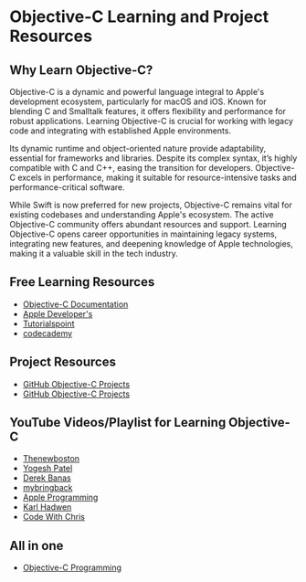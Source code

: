 # Objective-C Learning and Project Resources

## Why Learn Objective-C?
Objective-C is a dynamic and powerful language integral to Apple's development ecosystem, particularly for macOS and iOS. Known for blending C and Smalltalk features, it offers flexibility and performance for robust applications. Learning Objective-C is crucial for working with legacy code and integrating with established Apple environments.

Its dynamic runtime and object-oriented nature provide adaptability, essential for frameworks and libraries. Despite its complex syntax, it’s highly compatible with C and C++, easing the transition for developers. Objective-C excels in performance, making it suitable for resource-intensive tasks and performance-critical software.

While Swift is now preferred for new projects, Objective-C remains vital for existing codebases and understanding Apple's ecosystem. The active Objective-C community offers abundant resources and support. Learning Objective-C opens career opportunities in maintaining legacy systems, integrating new features, and deepening knowledge of Apple technologies, making it a valuable skill in the tech industry.

## Free Learning Resources
- [Objective-C Documentation](https://developer.apple.com/library/archive/documentation/Cocoa/Conceptual/ProgrammingWithObjectiveC/Introduction/Introduction.html)
- [Apple Developer's ](https://developer.apple.com/library/archive/documentation/Cocoa/Conceptual/ObjectiveC/Introduction/introObjectiveC.html)
- [Tutorialspoint](https://www.tutorialspoint.com/objective_c/index.htm)
- [codecademy](https://www.codecademy.com/resources/docs/swift/objective-c)

## Project Resources
- [GitHub Objective-C Projects](https://github.com/trending/objective-c)
- [GitHub Objective-C Projects](https://github.com/topics/objective-c)

## YouTube Videos/Playlist for Learning Objective-C
- [Thenewboston](https://youtube.com/playlist?list=PL640F44F1C97BA581&si=zTsz4k2bdIfO0Zwb)
- [Yogesh Patel](https://youtube.com/playlist?list=PLWZIhpNhtvfoNC3gEHCHA4rZCDwb8f8R9&si=EoTIShBarGpqxTE3)
- [Derek Banas](https://youtu.be/5esQqZIJ83g?si=I7wOJ7n2cbkgrEcF)
- [mybringback](https://youtube.com/playlist?list=PL0CFA8DF2A8A00C65&si=2F4MdksdeYPk2tGi)
- [Apple Programming](https://youtube.com/playlist?list=PL38860A77CF9B4923&si=4EoP3kftC8u4OrfY)
- [Karl Hadwen](https://youtube.com/playlist?list=PLpP9FLMkNf54g8JOXmr0rluK8sACgsr6f&si=tYWqEpMazzrLR_ky)
- [Code With Chris](https://youtube.com/playlist?list=PLMRqhzcHGw1ZoYJA9Uo9O1L5ZsLNdPBul&si=lz4_go9DivyRCgH8)

## All in one
- [Objective-C Programming](https://www.appcoda.com/ios-programming-course/)
